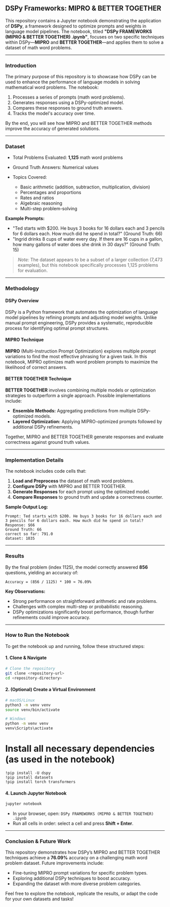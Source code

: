 ## DSPy Frameworks: MIPRO & BETTER TOGETHER

This repository contains a Jupyter notebook demonstrating the application of **DSPy**, a framework designed to optimize prompts and weights in language model pipelines. The notebook, titled **"DSPy FRAMEWORKS (MIPRO & BETTER TOGETHER) .ipynb"**, focuses on two specific techniques within DSPy—**MIPRO** and **BETTER TOGETHER**—and applies them to solve a dataset of math word problems.

---

### Introduction

The primary purpose of this repository is to showcase how DSPy can be used to enhance the performance of language models in solving mathematical word problems. The notebook:

1. Processes a series of prompts (math word problems).
2. Generates responses using a DSPy-optimized model.
3. Compares these responses to ground truth answers.
4. Tracks the model's accuracy over time.

By the end, you will see how MIPRO and BETTER TOGETHER methods improve the accuracy of generated solutions.

---

### Dataset

* Total Problems Evaluated: **1,125** math word problems
* Ground Truth Answers: Numerical values
* Topics Covered:

  * Basic arithmetic (addition, subtraction, multiplication, division)
  * Percentages and proportions
  * Rates and ratios
  * Algebraic reasoning
  * Multi-step problem-solving

**Example Prompts:**

* "Ted starts with \$200. He buys 3 books for 16 dollars each and 3 pencils for 6 dollars each. How much did he spend in total?" (Ground Truth: 66)
* "Ingrid drinks 8 cups of water every day. If there are 16 cups in a gallon, how many gallons of water does she drink in 30 days?" (Ground Truth: 15)

> *Note:* The dataset appears to be a subset of a larger collection (7,473 examples), but this notebook specifically processes 1,125 problems for evaluation.

---

### Methodology

#### DSPy Overview

DSPy is a Python framework that automates the optimization of language model pipelines by refining prompts and adjusting model weights. Unlike manual prompt engineering, DSPy provides a systematic, reproducible process for identifying optimal prompt structures.

#### MIPRO Technique

**MIPRO** (Multi-Instruction Prompt Optimization) explores multiple prompt variations to find the most effective phrasing for a given task. In this notebook, MIPRO optimizes math word problem prompts to maximize the likelihood of correct answers.

#### BETTER TOGETHER Technique

**BETTER TOGETHER** involves combining multiple models or optimization strategies to outperform a single approach. Possible implementations include:

* **Ensemble Methods:** Aggregating predictions from multiple DSPy-optimized models.
* **Layered Optimization:** Applying MIPRO-optimized prompts followed by additional DSPy refinements.

Together, MIPRO and BETTER TOGETHER generate responses and evaluate correctness against ground truth values.

---

### Implementation Details

The notebook includes code cells that:

1. **Load and Preprocess** the dataset of math word problems.
2. **Configure DSPy** with MIPRO and BETTER TOGETHER.
3. **Generate Responses** for each prompt using the optimized model.
4. **Compare Responses** to ground truth and update a correctness counter.

**Sample Output Log:**

```
Prompt: Ted starts with $200. He buys 3 books for 16 dollars each and 3 pencils for 6 dollars each. How much did he spend in total?
Response: $66
Ground Truth: 66
correct so far: 791.0
dataset: 1035
```

---

### Results

By the final problem (index 1125), the model correctly answered **856** questions, yielding an accuracy of:

```
Accuracy = (856 / 1125) * 100 ≈ 76.09%
```

**Key Observations:**

* Strong performance on straightforward arithmetic and rate problems.
* Challenges with complex multi-step or probabilistic reasoning.
* DSPy optimizations significantly boost performance, though further refinements could improve accuracy.

---

### How to Run the Notebook

To get the notebook up and running, follow these structured steps:

#### 1. Clone & Navigate

```bash
# Clone the repository
git clone <repository-url>
cd <repository-directory>
```

#### 2. (Optional) Create a Virtual Environment

```bash
# macOS/Linux
python3 -m venv venv
source venv/bin/activate

# Windows
python -m venv venv
venv\Scripts\activate
```

# Install all necessary dependencies (as used in the notebook)
```
!pip install -U dspy
!pip install datasets
!pip install torch transformers
```

#### 4. Launch Jupyter Notebook

```bash
jupyter notebook
```

* In your browser, open: `DSPy FRAMEWORKS (MIPRO & BETTER TOGETHER) .ipynb`
* Run all cells in order: select a cell and press **Shift + Enter**.

---

### Conclusion & Future Work

This repository demonstrates how DSPy’s MIPRO and BETTER TOGETHER techniques achieve a **76.09%** accuracy on a challenging math word problem dataset. Future improvements include:

* Fine-tuning MIPRO prompt variations for specific problem types.
* Exploring additional DSPy techniques to boost accuracy.
* Expanding the dataset with more diverse problem categories.

Feel free to explore the notebook, replicate the results, or adapt the code for your own datasets and tasks!

